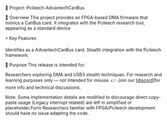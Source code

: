 🚀 Project: Pcileech-AdvantechCanBus

🔎 Overview
This project provides an FPGA-based DMA firmware that mimics a CanBus card.
It integrates with the Pcileech research tool, appearing as a standard device

⚡ Key Features

Identifies as a AdvantechCanBus card.
Stealth integration with the Pcileech framework.

🎯 Purpose
This release is intended for:

Researchers exploring DMA and USB3 stealth techniques.
For research and learning purposes only — not intended for misuse.
👉 Join our [[discord](https://discord.gg/ajXCy3naaR)]for more info and technical discussions.

Note: Some implementation details are modified to discourage direct copy-paste usage (Legacy interrupt related) are left in simplified or placeholder.Form Researchers familiar with FPGA/Pcileech development should have no issue adapting the code.

